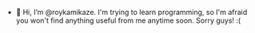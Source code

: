 - 👋 Hi, I’m @roykamikaze. I'm trying to learn programming, so I'm afraid you won't find anything useful from me anytime soon. Sorry guys! :(
<!---
roykamikaze/roykamikaze is a ✨ special ✨ repository because its `README.md` (this file) appears on your GitHub profile.
You can click the Preview link to take a look at your changes.
--->
